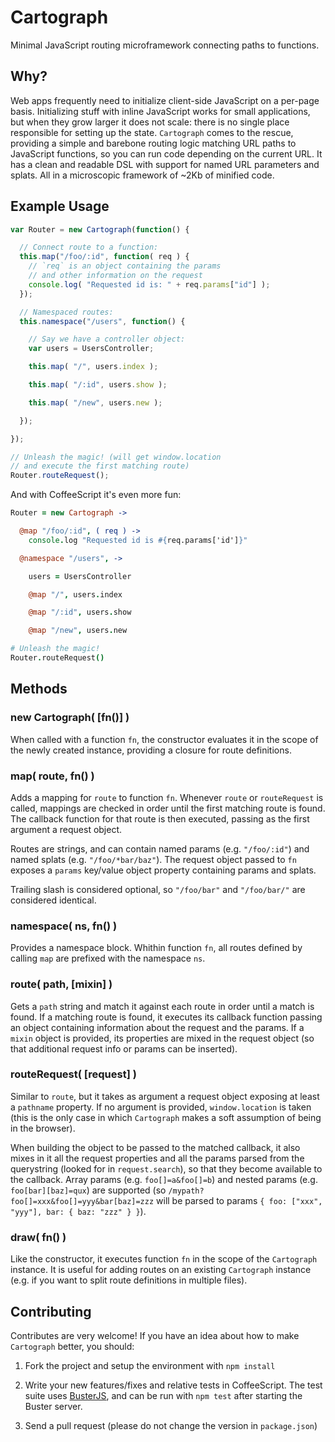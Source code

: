 # Cartograph

Minimal JavaScript routing microframework connecting paths to functions.


## Why?

Web apps frequently need to initialize client-side JavaScript on a per-page
basis. Initializing stuff with inline JavaScript works for small
applications, but when they grow larger it does not scale: there is no single
place responsible for setting up the state. `Cartograph` comes to the rescue,
providing a simple and barebone routing logic matching URL paths to
JavaScript functions, so you can run code depending on the current URL. It
has a clean and readable DSL with support for named URL parameters and
splats. All in a microscopic framework of ~2Kb of minified code.


## Example Usage

```javascript
var Router = new Cartograph(function() {

  // Connect route to a function:
  this.map("/foo/:id", function( req ) {
    // `req` is an object containing the params
    // and other information on the request
    console.log( "Requested id is: " + req.params["id"] );
  });

  // Namespaced routes:
  this.namespace("/users", function() {

    // Say we have a controller object:
    var users = UsersController;

    this.map( "/", users.index );

    this.map( "/:id", users.show );

    this.map( "/new", users.new );

  });

});

// Unleash the magic! (will get window.location
// and execute the first matching route)
Router.routeRequest();
```

And with CoffeeScript it's even more fun:

```coffeescript
Router = new Cartograph ->

  @map "/foo/:id", ( req ) ->
    console.log "Requested id is #{req.params['id']}"

  @namespace "/users", ->

    users = UsersController

    @map "/", users.index

    @map "/:id", users.show

    @map "/new", users.new

# Unleash the magic!
Router.routeRequest()
```


## Methods

### new Cartograph( [fn()] )

When called with a function `fn`, the constructor evaluates it in the scope of
the newly created instance, providing a closure for route definitions.

### map( route, fn() )

Adds a mapping for `route` to function `fn`. Whenever `route` or
`routeRequest` is called, mappings are checked in order until the first
matching route is found. The callback function for that route is then
executed, passing as the first argument a request object.

Routes are strings, and can contain named params (e.g. `"/foo/:id"`) and
named splats (e.g. `"/foo/*bar/baz"`). The request object passed to `fn`
exposes a `params` key/value object property containing params and splats.

Trailing slash is considered optional, so `"/foo/bar"` and `"/foo/bar/"` are
considered identical.

### namespace( ns, fn() )

Provides a namespace block. Whithin function `fn`, all routes defined by
calling `map` are prefixed with the namespace `ns`.

### route( path, [mixin] )

Gets a `path` string and match it against each route in order until a match
is found. If a matching route is found, it executes its callback function
passing an object containing information about the request and the params. If
a `mixin` object is provided, its properties are mixed in the request object
(so that additional request info or params can be inserted).

### routeRequest( [request] )

Similar to `route`, but it takes as argument a request object exposing at
least a `pathname` property. If no argument is provided, `window.location` is
taken (this is the only case in which `Cartograph` makes a soft assumption of
being in the browser).

When building the object to be passed to the matched callback, it also mixes
in it all the request properties and all the params parsed from the
querystring (looked for in `request.search`), so that they become available to
the callback. Array params (e.g. `foo[]=a&foo[]=b`) and nested params (e.g.
`foo[bar][baz]=qux`) are supported (so
`/mypath?foo[]=xxx&foo[]=yyy&bar[baz]=zzz` will be parsed to params `{ foo:
["xxx", "yyy"], bar: { baz: "zzz" } }`).

### draw( fn() )

Like the constructor, it executes function `fn` in the scope of the
`Cartograph` instance. It is useful for adding routes on an existing
`Cartograph` instance (e.g. if you want to split route definitions in multiple
files).


## Contributing

Contributes are very welcome! If you have an idea about how to make
`Cartograph` better, you should:

  1. Fork the project and setup the environment with `npm install`

  2. Write your new features/fixes and relative tests in CoffeeScript. The
     test suite uses [BusterJS](http://busterjs.org), and can be run with
     `npm test` after starting the Buster server.

  3. Send a pull request (please do not change the version in `package.json`)
